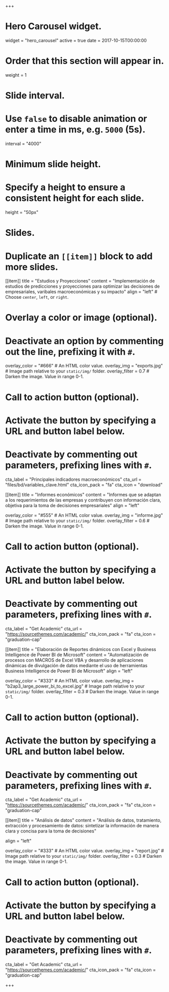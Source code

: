 +++
# Hero Carousel widget.
widget = "hero_carousel"
active = true
date = 2017-10-15T00:00:00

# Order that this section will appear in.
weight = 1

# Slide interval.
# Use `false` to disable animation or enter a time in ms, e.g. `5000` (5s).
interval = "4000"

# Minimum slide height.
# Specify a height to ensure a consistent height for each slide.
height = "50px"

# Slides.
# Duplicate an `[[item]]` block to add more slides.
[[item]]
  title = "Estudios y Proyecciones"
  content = "Implementación de estudios de predicciones y proyecciones para optimizar las decisiones de empresariales, varibales macroeconómicas y su impacto"
  align = "left"  # Choose `center`, `left`, or `right`.

  # Overlay a color or image (optional).
  #   Deactivate an option by commenting out the line, prefixing it with `#`.
  overlay_color = "#666"  # An HTML color value.
  overlay_img = "exports.jpg"  # Image path relative to your `static/img/` folder.
  overlay_filter = 0.7  # Darken the image. Value in range 0-1.

  # Call to action button (optional).
  #   Activate the button by specifying a URL and button label below.
  #   Deactivate by commenting out parameters, prefixing lines with `#`.
  cta_label = "Principales indicadores macroeconómicos"
  cta_url = "files/bd/variables_clave.html"
  cta_icon_pack = "fa"
  cta_icon = "download"

[[item]]
  title = "Informes económicos"
  content = "Informes que se adaptan a los requerimientos de las empresas y contribuyen con información clara, objetiva para la toma de decisiones empresariales"
  align = "left"

  overlay_color = "#555"  # An HTML color value.
  overlay_img = "informe.jpg"  # Image path relative to your `static/img/` folder.
  overlay_filter = 0.6  # Darken the image. Value in range 0-1.

  # Call to action button (optional).
  #   Activate the button by specifying a URL and button label below.
  #   Deactivate by commenting out parameters, prefixing lines with `#`.
  cta_label = "Get Academic"
  cta_url = "https://sourcethemes.com/academic/"
  cta_icon_pack = "fa"
  cta_icon = "graduation-cap"
  
[[item]]
  title = "Elaboración de Reportes dinámicos con Excel y Business Intelligence de Power BI de Microsoft"
  content = "Automatización de procesos con MACROS de Excel VBA y desarrollo de aplicaciones dinámicas de divulgación de datos mediante el uso de herramientas Business Intelligence de Power BI de Microsoft" 
  align = "left"

  overlay_color = "#333"  # An HTML color value.
  overlay_img = "b2ap3_large_power_bi_to_excel.jpg"  # Image path relative to your `static/img/` folder.
  overlay_filter = 0.3  # Darken the image. Value in range 0-1.  
  
  # Call to action button (optional).
  #   Activate the button by specifying a URL and button label below.
  #   Deactivate by commenting out parameters, prefixing lines with `#`.
  cta_label = "Get Academic"
  cta_url = "https://sourcethemes.com/academic/"
  cta_icon_pack = "fa"
  cta_icon = "graduation-cap"
   
  
[[item]]
  title = "Análisis de datos"
  content = "Análisis de datos, tratamiento, extracción y procesamiento de datos:  sintetizar la información de manera clara y concisa para la toma de decisiones" 
  
  align = "left"

  overlay_color = "#333"  # An HTML color value.
  overlay_img = "report.jpg"  # Image path relative to your `static/img/` folder.
  overlay_filter = 0.3  # Darken the image. Value in range 0-1.
  
  # Call to action button (optional).
  #   Activate the button by specifying a URL and button label below.
  #   Deactivate by commenting out parameters, prefixing lines with `#`.
  cta_label = "Get Academic"
  cta_url = "https://sourcethemes.com/academic/"
  cta_icon_pack = "fa"
  cta_icon = "graduation-cap"
  
+++

